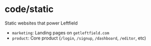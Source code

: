 # code/static

Static websites that power Leftfield

- `marketing`: Landing pages on `getleftfield.com`
- `product`: Core product (`/login`, `/signup`, `/dashboard`, `/editor`, etc)
